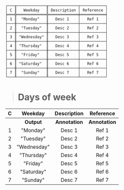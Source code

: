 ```text
┌───╥─────────────╥─────────────┬───────────┐
│ C ║   Weekday   ║ Description │ Reference │
╞═══╬═════════════╬═════════════╪═══════════╡
│ 1 ║  "Monday"   ║   Desc 1    │   Ref 1   │
├───╫─────────────╫─────────────┼───────────┤
│ 2 ║  "Tuesday"  ║   Desc 2    │   Ref 2   │
├───╫─────────────╫─────────────┼───────────┤
│ 3 ║ "Wednesday" ║   Desc 3    │   Ref 3   │
├───╫─────────────╫─────────────┼───────────┤
│ 4 ║ "Thursday"  ║   Desc 4    │   Ref 4   │
├───╫─────────────╫─────────────┼───────────┤
│ 5 ║  "Friday"   ║   Desc 5    │   Ref 5   │
├───╫─────────────╫─────────────┼───────────┤
│ 6 ║ "Saturday"  ║   Desc 6    │   Ref 6   │
├───╫─────────────╫─────────────┼───────────┤
│ 7 ║  "Sunday"   ║   Desc 7    │   Ref 7   │
└───╨─────────────╨─────────────┴───────────┘
```

> # Days of week
                           
| C |   Weekday   |  Description   |   Reference    |
|:-:|:-----------:|:--------------:|:--------------:|
|   | **Output**  | **Annotation** | **Annotation** |
| 1 |  "Monday"   |     Desc 1     |     Ref 1      |
| 2 |  "Tuesday"  |     Desc 2     |     Ref 2      |
| 3 | "Wednesday" |     Desc 3     |     Ref 3      |
| 4 | "Thursday"  |     Desc 4     |     Ref 4      |
| 5 |  "Friday"   |     Desc 5     |     Ref 5      |
| 6 | "Saturday"  |     Desc 6     |     Ref 6      |
| 7 |  "Sunday"   |     Desc 7     |     Ref 7      |
